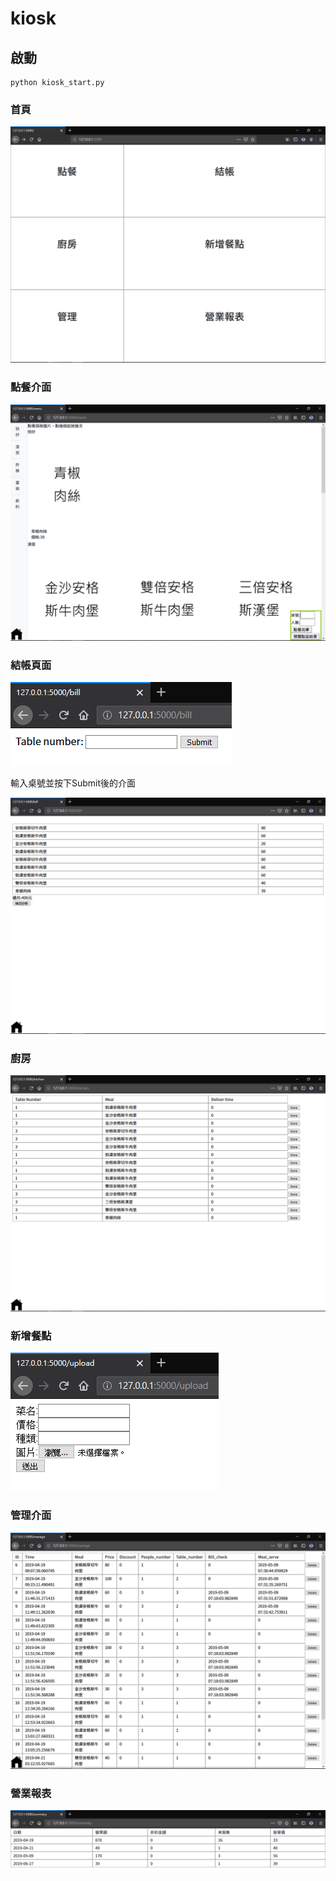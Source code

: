 # kiosk

## 啟動

```
python kiosk_start.py
```

### 首頁

![index](https://raw.githubusercontent.com/96gen/kiosk/master/md_image/index.png)

### 點餐介面

![menu](https://raw.githubusercontent.com/96gen/kiosk/master/md_image/menu.png)

### 結帳頁面

![bill](https://raw.githubusercontent.com/96gen/kiosk/master/md_image/bill.png)

輸入桌號並按下Submit後的介面

![bill_2](https://raw.githubusercontent.com/96gen/kiosk/master/md_image/bill_2.png)

### 廚房

![kitchen](https://raw.githubusercontent.com/96gen/kiosk/master/md_image/kitchen.png)

### 新增餐點

![upload](https://raw.githubusercontent.com/96gen/kiosk/master/md_image/upload.png)

### 管理介面

![manage](https://raw.githubusercontent.com/96gen/kiosk/master/md_image/manage.png)

### 營業報表

![summary](https://raw.githubusercontent.com/96gen/kiosk/master/md_image/summary.png)
